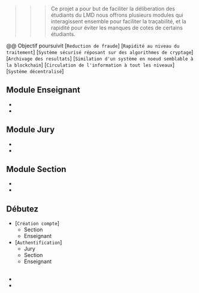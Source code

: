 >>>Ce projet a pour but de faciliter la déliberation des étudiants du LMD
nous offrons plusieurs modules qui interagissent ensemble pour faciliter
la traçabilité, et la rapidité pour éviter les manques de cotes de certains
étudiants.

@@ Objectif poursuivit
[`Reduction de fraude`]
[`Rapidité au niveau du traitement`]
[`Système sécurisé réposant sur des algorithmes de cryptage`]
[`Archivage des resultats`]
[`Similation d'un système en noeud semblable à la blockchain`]
[`Circulation de l'information à tout les niveaux`]
[`Système décentralisé`]

## Module Enseignant
- 
- 
## Module Jury
- 
- 

## Module Section
- 
- 

## Débutez
- [`Création compte`]
    - Section
    - Enseignant
- [`Authentification`]
    - Jury
    - Section
    - Enseignant
## 
- 
- 